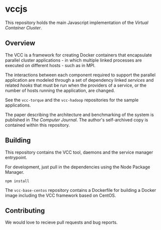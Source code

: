 # vccjs

This repository holds the main Javascript implementation of the *Virtual Container Cluster*. 

## Overview

The VCC is a framework for creating Docker containers that encapsulate parallel cluster applications - in which multiple linked processes are executed on different hosts - such as in MPI.

The interactions between each component required to support the parallel application are modeled through a set of dependency linked *services* and related *hooks* that must be run when the providers of a service, or the number of hosts running the application, are changed.

See the `vcc-torque` and the `vcc-hadoop` repositories for the sample applications.

The paper describing the architecture and benchmarking of the system is published in *The Computer Journal*. The author's self-archived copy is contained within this repository.

## Building

This repository contains the VCC tool, daemons and the service manager entrypoint. 

For development, just pull in the dependencies using the Node Package Manager.

```
npm install
```

The `vcc-base-centos` repository contains a Dockerfile for building a Docker image including the VCC framework based on CentOS.

## Contributing

We would love to recieve pull requests and bug reports.
